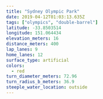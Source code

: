 ```yaml
---
title: "Sydney Olympic Park"
date: 2019-04-12T01:03:13.635Z
tags: ["olympics", "double-barrel"]
latitude: -33.8503514
longitude: 151.064434
elevation_meters: 16
distance_meters: 400
lap_lanes: 9
home_lanes: 12
surface_type: artificial
colors:
  - red
turn_diameter_meters: 72.96
turn_radius_b_meters: 36.9
steeple_water_location: outside
---
```

